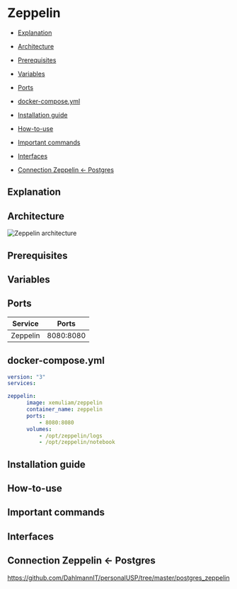 # Zeppelin

* [Explanation](#explanation)

* [Architecture](#architecture)

* [Prerequisites](#prerequisites)

* [Variables](#variables)

* [Ports](#ports)

* [docker-compose.yml](#dockercomposeyml)

* [Installation guide](#installation-guide)

* [How-to-use](#howtouse)

* [Important commands](#important-commands)

* [Interfaces](#interfaces)

* [Connection Zeppelin <- Postgres](#connection-zeppelin<-postgres)




## <a name="explanation"></a> Explanation 

## <a name="architecture"></a> Architecture
![Zeppelin architecture](https://miro.medium.com/max/638/0*nDidLEaoerUYvpKA.)

## Prerequisites

## Variables  

## Ports

Service | Ports 
--- | ---
Zeppelin | 8080:8080

## <a name="dockercomposeyml"></a> docker-compose.yml

```yml
version: "3"
services:

zeppelin:
      image: xemuliam/zeppelin
      container_name: zeppelin
      ports:
          - 8080:8080
      volumes:
          - /opt/zeppelin/logs
          - /opt/zeppelin/notebook

```

## Installation guide

## <a name="howtouse"></a> How-to-use

## Important commands

## Interfaces

## <a name="connection-zeppelin<-postgres"></a> Connection Zeppelin <- Postgres
https://github.com/DahlmannIT/personalUSP/tree/master/postgres_zeppelin

